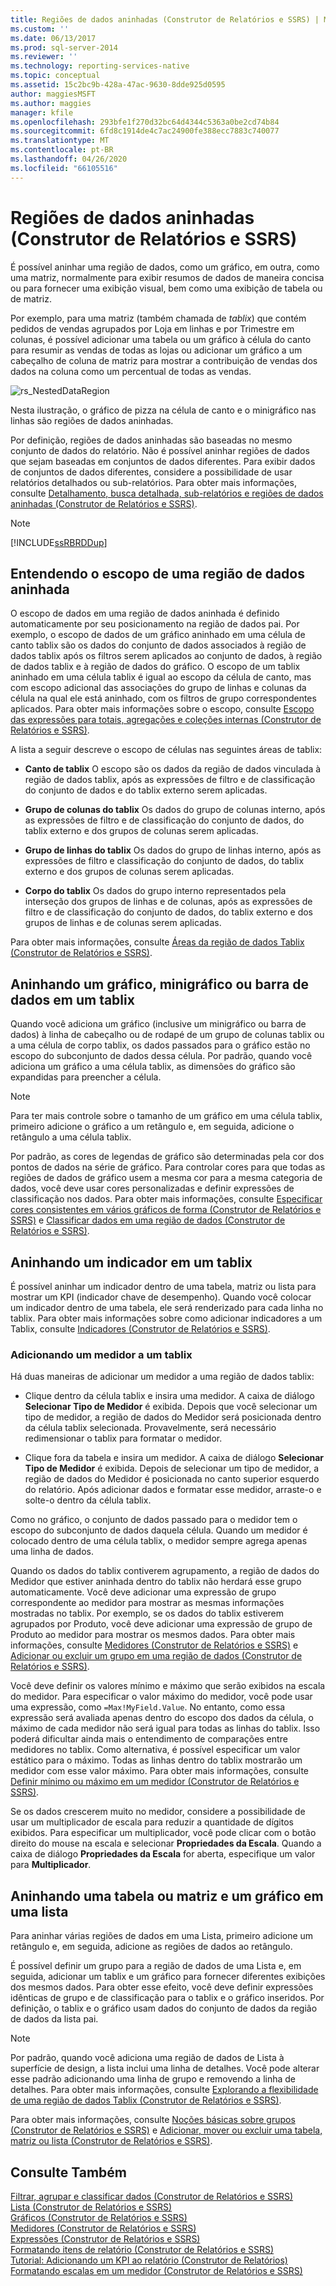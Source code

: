 ```yaml
---
title: Regiões de dados aninhadas (Construtor de Relatórios e SSRS) | Microsoft Docs
ms.custom: ''
ms.date: 06/13/2017
ms.prod: sql-server-2014
ms.reviewer: ''
ms.technology: reporting-services-native
ms.topic: conceptual
ms.assetid: 15c2bc9b-428a-47ac-9630-8dde925d0595
author: maggiesMSFT
ms.author: maggies
manager: kfile
ms.openlocfilehash: 293bfe1f270d32bc64d4344c5363a0be2cd74b84
ms.sourcegitcommit: 6fd8c1914de4c7ac24900fe388ecc7883c740077
ms.translationtype: MT
ms.contentlocale: pt-BR
ms.lasthandoff: 04/26/2020
ms.locfileid: "66105516"
---
```

# <a name="nested-data-regions-report-builder-and-ssrs"></a>Regiões de dados aninhadas (Construtor de Relatórios e SSRS)
  É possível aninhar uma região de dados, como um gráfico, em outra, como uma matriz, normalmente para exibir resumos de dados de maneira concisa ou para fornecer uma exibição visual, bem como uma exibição de tabela ou de matriz.  
  
 Por exemplo, para uma matriz (também chamada de *tablix*) que contém pedidos de vendas agrupados por Loja em linhas e por Trimestre em colunas, é possível adicionar uma tabela ou um gráfico à célula do canto para resumir as vendas de todas as lojas ou adicionar um gráfico a um cabeçalho de coluna de matriz para mostrar a contribuição de vendas dos dados na coluna como um percentual de todas as vendas.  
  
 ![rs_NestedDataRegion](../media/rs-nesteddataregion.gif "rs_NestedDataRegion")  
  
 Nesta ilustração, o gráfico de pizza na célula de canto e o minigráfico nas linhas são regiões de dados aninhadas.  
  
 Por definição, regiões de dados aninhadas são baseadas no mesmo conjunto de dados do relatório. Não é possível aninhar regiões de dados que sejam baseadas em conjuntos de dados diferentes. Para exibir dados de conjuntos de dados diferentes, considere a possibilidade de usar relatórios detalhados ou sub-relatórios. Para obter mais informações, consulte [Detalhamento, busca detalhada, sub-relatórios e regiões de dados aninhadas &#40;Construtor de Relatórios e SSRS&#41;](drillthrough-drilldown-subreports-and-nested-data-regions.md).  
  
> [!NOTE]  
>  [!INCLUDE[ssRBRDDup](../../includes/ssrbrddup-md.md)]  
  
## <a name="understanding-scope-for-a-nested-data-region"></a>Entendendo o escopo de uma região de dados aninhada  
 O escopo de dados em uma região de dados aninhada é definido automaticamente por seu posicionamento na região de dados pai. Por exemplo, o escopo de dados de um gráfico aninhado em uma célula de canto tablix são os dados do conjunto de dados associados à região de dados tablix após os filtros serem aplicados ao conjunto de dados, à região de dados tablix e à região de dados do gráfico. O escopo de um tablix aninhado em uma célula tablix é igual ao escopo da célula de canto, mas com escopo adicional das associações do grupo de linhas e colunas da célula na qual ele está aninhado, com os filtros de grupo correspondentes aplicados. Para obter mais informações sobre o escopo, consulte [Escopo das expressões para totais, agregações e coleções internas &#40;Construtor de Relatórios e SSRS&#41;](expression-scope-for-totals-aggregates-and-built-in-collections.md).  
  
 A lista a seguir descreve o escopo de células nas seguintes áreas de tablix:  
  
-   **Canto de tablix** O escopo são os dados da região de dados vinculada à região de dados tablix, após as expressões de filtro e de classificação do conjunto de dados e do tablix externo serem aplicadas.  
  
-   **Grupo de colunas do tablix** Os dados do grupo de colunas interno, após as expressões de filtro e de classificação do conjunto de dados, do tablix externo e dos grupos de colunas serem aplicadas.  
  
-   **Grupo de linhas do tablix** Os dados do grupo de linhas interno, após as expressões de filtro e classificação do conjunto de dados, do tablix externo e dos grupos de colunas serem aplicadas.  
  
-   **Corpo do tablix** Os dados do grupo interno representados pela interseção dos grupos de linhas e de colunas, após as expressões de filtro e de classificação do conjunto de dados, do tablix externo e dos grupos de linhas e de colunas serem aplicadas.  
  
 Para obter mais informações, consulte [Áreas da região de dados Tablix &#40;Construtor de Relatórios e SSRS&#41;](tablix-data-region-areas-report-builder-and-ssrs.md).  
  
## <a name="nesting-a-chart-sparkline-or-data-bar-in-a-tablix"></a>Aninhando um gráfico, minigráfico ou barra de dados em um tablix  
 Quando você adiciona um gráfico (inclusive um minigráfico ou barra de dados) à linha de cabeçalho ou de rodapé de um grupo de colunas tablix ou a uma célula de corpo tablix, os dados passados para o gráfico estão no escopo do subconjunto de dados dessa célula. Por padrão, quando você adiciona um gráfico a uma célula tablix, as dimensões do gráfico são expandidas para preencher a célula.  
  
> [!NOTE]  
>  Para ter mais controle sobre o tamanho de um gráfico em uma célula tablix, primeiro adicione o gráfico a um retângulo e, em seguida, adicione o retângulo a uma célula tablix.  
  
 Por padrão, as cores de legendas de gráfico são determinadas pela cor dos pontos de dados na série de gráfico. Para controlar cores para que todas as regiões de dados de gráfico usem a mesma cor para a mesma categoria de dados, você deve usar cores personalizadas e definir expressões de classificação nos dados. Para obter mais informações, consulte [Especificar cores consistentes em vários gráficos de forma &#40;Construtor de Relatórios e SSRS&#41;](charts-report-builder-and-ssrs.md) e [Classificar dados em uma região de dados &#40;Construtor de Relatórios e SSRS&#41;](sort-data-in-a-data-region-report-builder-and-ssrs.md).  
  
## <a name="nesting-a-gauge-or-an-indicator-in-a-tablix"></a>Aninhando um indicador em um tablix  
 É possível aninhar um indicador dentro de uma tabela, matriz ou lista para mostrar um KPI (indicador chave de desempenho). Quando você colocar um indicador dentro de uma tabela, ele será renderizado para cada linha no tablix. Para obter mais informações sobre como adicionar indicadores a um Tablix, consulte [Indicadores &#40;Construtor de Relatórios e SSRS&#41;](indicators-report-builder-and-ssrs.md).  
  
### <a name="adding-a-gauge-to-a-tablix"></a>Adicionando um medidor a um tablix  
 Há duas maneiras de adicionar um medidor a uma região de dados tablix:  
  
-   Clique dentro da célula tablix e insira uma medidor. A caixa de diálogo **Selecionar Tipo de Medidor** é exibida. Depois que você selecionar um tipo de medidor, a região de dados do Medidor será posicionada dentro da célula tablix selecionada. Provavelmente, será necessário redimensionar o tablix para formatar o medidor.  
  
-   Clique fora da tabela e insira um medidor. A caixa de diálogo **Selecionar Tipo de Medidor** é exibida. Depois de selecionar um tipo de medidor, a região de dados do Medidor é posicionada no canto superior esquerdo do relatório. Após adicionar dados e formatar esse medidor, arraste-o e solte-o dentro da célula tablix.  
  
 Como no gráfico, o conjunto de dados passado para o medidor tem o escopo do subconjunto de dados daquela célula. Quando um medidor é colocado dentro de uma célula tablix, o medidor sempre agrega apenas uma linha de dados.  
  
 Quando os dados do tablix contiverem agrupamento, a região de dados do Medidor que estiver aninhada dentro do tablix não herdará esse grupo automaticamente. Você deve adicionar uma expressão de grupo correspondente ao medidor para mostrar as mesmas informações mostradas no tablix. Por exemplo, se os dados do tablix estiverem agrupados por Produto, você deve adicionar uma expressão de grupo de Produto ao medidor para mostrar os mesmos dados. Para obter mais informações, consulte [Medidores &#40;Construtor de Relatórios e SSRS&#41;](gauges-report-builder-and-ssrs.md) e [Adicionar ou excluir um grupo em uma região de dados &#40;Construtor de Relatórios e SSRS&#41;](add-or-delete-a-group-in-a-data-region-report-builder-and-ssrs.md).  
  
 Você deve definir os valores mínimo e máximo que serão exibidos na escala do medidor. Para especificar o valor máximo do medidor, você pode usar uma expressão, como `=Max!MyField.Value`. No entanto, como essa expressão será avaliada apenas dentro do escopo dos dados da célula, o máximo de cada medidor não será igual para todas as linhas do tablix. Isso poderá dificultar ainda mais o entendimento de comparações entre medidores no tablix. Como alternativa, é possível especificar um valor estático para o máximo. Todas as linhas dentro do tablix mostrarão um medidor com esse valor máximo. Para obter mais informações, consulte [Definir mínimo ou máximo em um medidor &#40;Construtor de Relatórios e SSRS&#41;](set-a-minimum-or-maximum-on-a-gauge-report-builder-and-ssrs.md).  
  
 Se os dados crescerem muito no medidor, considere a possibilidade de usar um multiplicador de escala para reduzir a quantidade de dígitos exibidos. Para especificar um multiplicador, você pode clicar com o botão direito do mouse na escala e selecionar **Propriedades da Escala**. Quando a caixa de diálogo **Propriedades da Escala** for aberta, especifique um valor para **Multiplicador**.  
  
## <a name="nesting-a-table-or-matrix-and-a-chart-in-a-list"></a>Aninhando uma tabela ou matriz e um gráfico em uma lista  
 Para aninhar várias regiões de dados em uma Lista, primeiro adicione um retângulo e, em seguida, adicione as regiões de dados ao retângulo.  
  
 É possível definir um grupo para a região de dados de uma Lista e, em seguida, adicionar um tablix e um gráfico para fornecer diferentes exibições dos mesmos dados. Para obter esse efeito, você deve definir expressões idênticas de grupo e de classificação para o tablix e o gráfico inseridos. Por definição, o tablix e o gráfico usam dados do conjunto de dados da região de dados da lista pai.  
  
> [!NOTE]  
>  Por padrão, quando você adiciona uma região de dados de Lista à superfície de design, a lista inclui uma linha de detalhes. Você pode alterar esse padrão adicionando uma linha de grupo e removendo a linha de detalhes. Para obter mais informações, consulte [Explorando a flexibilidade de uma região de dados Tablix &#40;Construtor de Relatórios e SSRS&#41;](exploring-the-flexibility-of-a-tablix-data-region-report-builder-and-ssrs.md).  
  
 Para obter mais informações, consulte [Noções básicas sobre grupos &#40;Construtor de Relatórios e SSRS&#41;](understanding-groups-report-builder-and-ssrs.md) e [Adicionar, mover ou excluir uma tabela, matriz ou lista &#40;Construtor de Relatórios e SSRS&#41;](add-move-or-delete-a-table-matrix-or-list-report-builder-and-ssrs.md).  
  
## <a name="see-also"></a>Consulte Também  
 [Filtrar, agrupar e classificar dados &#40;Construtor de Relatórios e SSRS&#41;](filter-group-and-sort-data-report-builder-and-ssrs.md)   
 [Lista &#40;Construtor de Relatórios e SSRS&#41;](tables-matrices-and-lists-report-builder-and-ssrs.md)   
 [Gráficos &#40;Construtor de Relatórios e SSRS&#41;](charts-report-builder-and-ssrs.md)   
 [Medidores &#40;Construtor de Relatórios e SSRS&#41;](gauges-report-builder-and-ssrs.md)   
 [Expressões &#40;Construtor de Relatórios e SSRS&#41;](expressions-report-builder-and-ssrs.md)   
 [Formatando itens de relatório &#40;Construtor de Relatórios e SSRS&#41;](formatting-report-items-report-builder-and-ssrs.md)   
 [Tutorial: Adicionando um KPI ao relatório &#40;Construtor de Relatórios&#41;](../tutorial-adding-a-kpi-to-your-report-report-builder.md)   
 [Formatando escalas em um medidor &#40;Construtor de Relatórios e SSRS&#41;](formatting-scales-on-a-gauge-report-builder-and-ssrs.md)  
  
  
